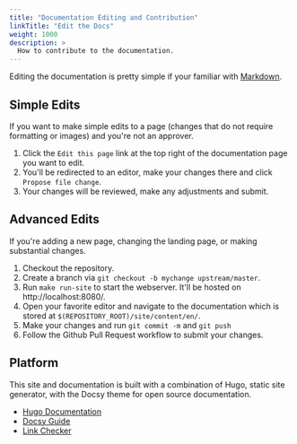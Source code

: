 ```yaml
---
title: "Documentation Editing and Contribution"
linkTitle: "Edit the Docs"
weight: 1000
description: >
  How to contribute to the documentation.
---
```


Editing the documentation is pretty simple if your familiar with [Markdown](https://github.com/adam-p/markdown-here/wiki/Markdown-Cheatsheet).

## Simple Edits

If you want to make simple edits to a page (changes that do not require formatting or images) and you're not an approver.

 1. Click the `Edit this page` link at the top right of the documentation page you want to edit.
 1. You'll be redirected to an editor, make your changes there and click `Propose file change`.
 1. Your changes will be reviewed, make any adjustments and submit.

## Advanced Edits

If you're adding a new page, changing the landing page, or making substantial changes.

 1. Checkout the repository.
 1. Create a branch via `git checkout -b mychange upstream/master`.
 1. Run `make run-site` to start the webserver. It'll be hosted on http://localhost:8080/.
 1. Open your favorite editor and navigate to the documentation which is stored at `$(REPOSITORY_ROOT)/site/content/en/`.
 1. Make your changes and run `git commit -m` and `git push`
 1. Follow the Github Pull Request workflow to submit your changes.

## Platform

This site and documentation is built with a combination of Hugo, static site generator,
with the Docsy theme for open source documentation.

- [Hugo Documentation](https://gohugo.io/documentation/)
- [Docsy Guide](https://github.com/google/docsy)
- [Link Checker](https://github.com/wjdp/htmltest)
